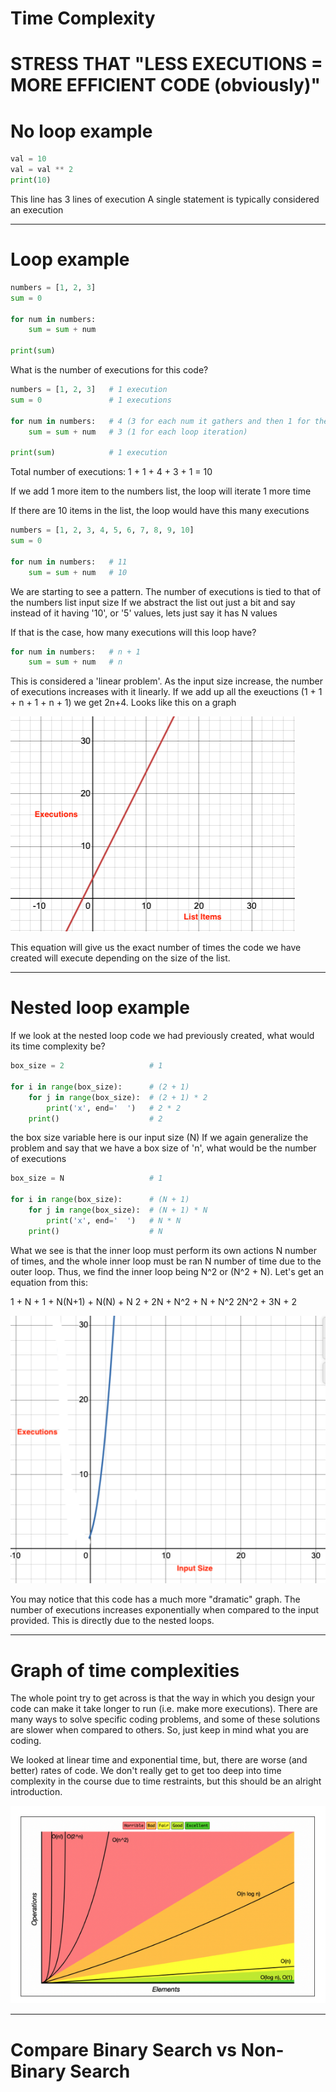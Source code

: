 # Time Complexity


# STRESS THAT "LESS EXECUTIONS = MORE EFFICIENT CODE (obviously)"

# No loop example
```python
val = 10
val = val ** 2
print(10)
```
This line has 3 lines of execution
A single statement is typically considered an execution


----

# Loop example

```python
numbers = [1, 2, 3]
sum = 0

for num in numbers:
    sum = sum + num

print(sum)
```

What is the number of executions for this code?

```python
numbers = [1, 2, 3]   # 1 execution
sum = 0               # 1 executions

for num in numbers:   # 4 (3 for each num it gathers and then 1 for the final 'check')
    sum = sum + num   # 3 (1 for each loop iteration)

print(sum)            # 1 execution
```

Total number of executions: 1 + 1 + 4 + 3 + 1 = 10

If we add 1 more item to the numbers list, the loop will iterate 1 more time

If there are 10 items in the list, the loop would have this many executions
```python
numbers = [1, 2, 3, 4, 5, 6, 7, 8, 9, 10]   
sum = 0              

for num in numbers:   # 11 
    sum = sum + num   # 10
```

We are starting to see a pattern. The number of executions is tied to that of the numbers list input size
If we abstract the list out just a bit and say instead of it having '10', or '5' values, lets just say it has N values

If that is the case, how many executions will this loop have?
```python
for num in numbers:   # n + 1 
    sum = sum + num   # n
```

This is considered a 'linear problem'. As the input size increase, the number of executions increases with it
linearly.
If we add up all the exeuctions (1 + 1 + n + 1 + n + 1) we get 2n+4. Looks like this on a graph

![linear_problem.png](../assets/linear_problem.png)

This equation will give us the exact number of times the code we have created will execute depending on 
the size of the list.


-----

# Nested loop example

If we look at the nested loop code we had previously created, what would its time complexity be?

```python
box_size = 2                   # 1

for i in range(box_size):      # (2 + 1)
    for j in range(box_size):  # (2 + 1) * 2 
        print('x', end='  ')   # 2 * 2
    print()                    # 2
```

the box size variable here is our input size (N)
If we again generalize the problem and say that we have a box size of 'n', what would be the number of executions


```python
box_size = N                   # 1

for i in range(box_size):      # (N + 1)
    for j in range(box_size):  # (N + 1) * N
        print('x', end='  ')   # N * N
    print()                    # N
```

What we see is that the inner loop must perform its own actions N number of times, and the whole inner loop must be ran
N number of time due to the outer loop. Thus, we find the inner loop being N^2 or (N^2 + N).
Let's get an equation from this:

1 + N + 1 + N(N+1) + N(N) + N
2 + 2N + N^2 + N + N^2
2N^2 + 3N + 2

![exponential_problem.png](../assets/exponential_problem.png)

You may notice that this code has a much more "dramatic" graph.
The number of executions increases exponentially when compared to the input provided.
This is directly due to the nested loops.

----

# Graph of time complexities

The whole point try to get across is that the way in which you design your code can make it take longer to run
(i.e. make more executions). There are many ways to solve specific coding problems, and some of these solutions
are slower when compared to others. So, just keep in mind what you are coding.

We looked at linear time and exponential time, but, there are worse (and better) rates of code. We don't 
really get to get too deep into time complexity in the course due to time restraints, but this should be
an alright introduction.

![bigochart.png](../assets/bigochart.png)


------

# Compare Binary Search vs Non-Binary Search
